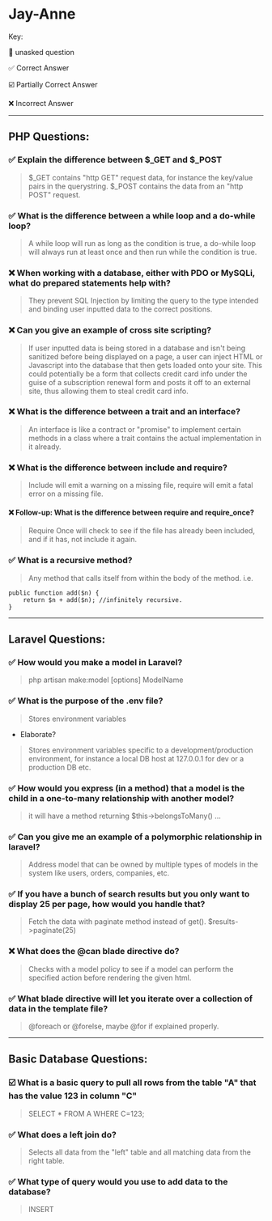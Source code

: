 # Jay-Anne
Key:

:black_square_button: unasked question

:white_check_mark: Correct Answer

:ballot_box_with_check: Partially Correct Answer

:x: Incorrect Answer

---

## PHP Questions:

### :white_check_mark: Explain the difference between $_GET and $_POST
> $_GET contains "http GET" request data, for instance the key/value pairs in the querystring. $_POST contains the data from an "http POST" request. 

### :white_check_mark: What is the difference between a while loop and a do-while loop?
> A while loop will run as long as the condition is true, a do-while loop will always run at least once and then run while the condition is true.

### :x: When working with a database, either with PDO or MySQLi, what do prepared statements help with?
> They prevent SQL Injection by limiting the query to the type intended and binding user inputted data to the correct positions.

### :x: Can you give an example of cross site scripting?
> If user inputted data is being stored in a database and isn't being sanitized before being displayed on a page, a user can inject HTML or Javascript into the database that then gets loaded onto your site. This could potentially be a form that collects credit card info under the guise of a subscription renewal form and posts it off to an external site, thus allowing them to steal credit card info.

### :x: What is the difference between a trait and an interface?
> An interface is like a contract or "promise" to implement certain methods in a class where a trait contains the actual implementation in it already.

### :x: What is the difference between include and require?
> Include will emit a warning on a missing file, require will emit a fatal error on a missing file.
#### :x: Follow-up: What is the difference between require and require_once?
> Require Once will check to see if the file has already been included, and if it has, not include it again.

### :white_check_mark: What is a recursive method?
> Any method that calls itself from within the body of the method. i.e.

    public function add($n) {
        return $n + add($n); //infinitely recursive.
    }

---

## Laravel Questions:

### :white_check_mark: How would you make a model in Laravel?
> php artisan make:model [options] ModelName

### :white_check_mark: What is the purpose of the .env file?
> Stores environment variables
- Elaborate?
> Stores environment variables specific to a development/production environment, for instance a local DB host at 127.0.0.1 for dev or a production DB etc.

### :white_check_mark: How would you express (in a method) that a model is the child in a one-to-many relationship with another model?
> it will have a method returning $this->belongsToMany() ...

### :white_check_mark: Can you give me an example of a polymorphic relationship in laravel?
> Address model that can be owned by multiple types of models in the system like users, orders, companies, etc.

### :white_check_mark: If you have a bunch of search results but you only want to display 25 per page, how would you handle that?
> Fetch the data with paginate method instead of get(). $results->paginate(25)

### :x: What does the @can blade directive do?
> Checks with a model policy to see if a model can perform the specified action before rendering the given html.

### :white_check_mark: What blade directive will let you iterate over a collection of data in the template file?
> @foreach or @forelse, maybe @for if explained properly.

---

## Basic Database Questions:

### :ballot_box_with_check: What is a basic query to pull all rows from the table "A" that has the value 123 in column "C"
> SELECT * FROM A WHERE C=123;

### :white_check_mark: What does a left join do?
> Selects all data from the "left" table and all matching data from the right table.

### :white_check_mark: What type of query would you use to add data to the database?
> INSERT
